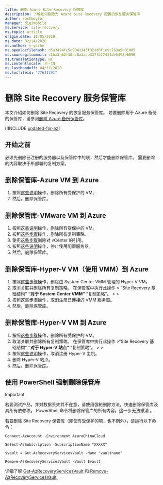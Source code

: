 ```yaml
---
title: 删除 Azure Site Recovery 保管库
description: 了解如何删除为 Azure Site Recovery 配置的恢复服务保管库
author: rockboyfor
manager: digimobile
ms.service: site-recovery
ms.topic: article
origin.date: 11/05/2019
ms.date: 02/24/2020
ms.author: v-yeche
ms.openlocfilehash: d5a3494fc5c9341343f321d0f1e9c769a5e01085
ms.sourcegitcommit: c1ba5a62f30ac0a3acb337fb77431de6493e6096
ms.translationtype: HT
ms.contentlocale: zh-CN
ms.lasthandoff: 04/17/2020
ms.locfileid: "77611291"
---
```

# <a name="delete-a-site-recovery-services-vault"></a>删除 Site Recovery 服务保管库

本文介绍如何删除 Site Recovery 的恢复服务保管库。 若要删除用于 Azure 备份的保管库，请参阅[删除 Azure 备份保管库](../backup/backup-azure-delete-vault.md)。

[!INCLUDE [updated-for-az](../../includes/updated-for-az.md)]

## <a name="before-you-start"></a>开始之前

必须先删除已注册的服务器以及保管库中的项，然后才能删除保管库。 需要删除的内容取决于所部署的复制方案。 

## <a name="delete-a-vault-azure-vm-to-azure"></a>删除保管库-Azure VM 到 Azure

1. 按照[这些说明](site-recovery-manage-registration-and-protection.md#disable-protection-for-a-azure-vm-azure-to-azure)操作，删除所有受保护的 VM。
2. 然后，删除保管库。

## <a name="delete-a-vault-vmware-vm-to-azure"></a>删除保管库-VMware VM 到 Azure

1. 按照[这些说明](site-recovery-manage-registration-and-protection.md#disable-protection-for-a-vmware-vm-or-physical-server-vmware-to-azure)操作，删除所有受保护的 VM。
2. 按照[这些步骤](vmware-azure-set-up-replication.md#disassociate-or-delete-a-replication-policy)操作，删除所有复制策略。
3. 使用[这些步骤](vmware-azure-manage-vcenter.md#delete-a-vcenter-server)删除对 vCenter 的引用。
4. 按照[这些说明](vmware-azure-manage-configuration-server.md#delete-or-unregister-a-configuration-server)操作，停止使用配置服务器。
5. 然后，删除保管库。

## <a name="delete-a-vault-hyper-v-vm-with-vmm-to-azure"></a>删除保管库-Hyper-V VM（使用 VMM）到 Azure

1. 按照[这些步骤](site-recovery-manage-registration-and-protection.md#disable-protection-for-a-hyper-v-virtual-machine-replicating-to-azure-using-the-system-center-vmm-to-azure-scenario)操作，删除由 System Center VMM 管理的 Hyper-V VM。
2. 取消关联并删除所有复制策略。 在保管库中执行此操作 > “Site Recovery 基础结构” **“对于 System Center VMM”** “复制策略”。 >    >  
3. 按照[这些步骤](site-recovery-manage-registration-and-protection.md#unregister-a-vmm-server)操作，取消注册已连接的 VMM 服务器。
4. 然后，删除保管库。

## <a name="delete-a-vault-hyper-v-vm-to-azure"></a>删除保管库-Hyper-V VM 到 Azure

1. 按照[这些步骤](site-recovery-manage-registration-and-protection.md#disable-protection-for-a-hyper-v-virtual-machine-hyper-v-to-azure)操作，删除所有受保护的 VM。
2. 取消关联并删除所有复制策略。 在保管库中执行此操作 >“Site Recovery 基础结构” **“对于 Hyper-V 站点”** “复制策略”。 >    >  
3. 按照[这些说明](site-recovery-manage-registration-and-protection.md#unregister-a-hyper-v-host-in-a-hyper-v-site)操作，取消注册 Hyper-V 主机。
4. 删除 Hyper-V 站点。
5. 然后，删除保管库。

## <a name="use-powershell-to-force-delete-the-vault"></a>使用 PowerShell 强制删除保管库 

> [!Important]
> 若要测试产品，并对数据丢失并不在意，请使用强制删除方法，快速删除保管库及其所有依赖项。
> PowerShell 命令将删除保管库的所有内容，这一步无法撤消  。

若要删除 Site Recovery 保管库（即使有受保护的项，也不例外），请运行以下命令：

    Connect-AzAccount -Environment AzureChinaCloud

    Select-AzSubscription -SubscriptionName "XXXXX"

    $vault = Get-AzRecoveryServicesVault -Name "vaultname"

    Remove-AzRecoveryServicesVault -Vault $vault

详细了解 [Get-AzRecoveryServicesVault](https://docs.microsoft.com/powershell/module/az.recoveryservices/get-azrecoveryservicesvault) 和 [Remove-AzRecoveryServicesVault](https://docs.microsoft.com/powershell/module/az.recoveryservices/remove-azrecoveryservicesvault)。

<!-- Update_Description: update meta properties, wording update, update link -->